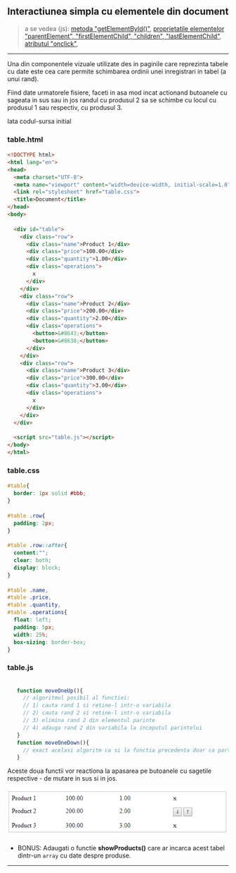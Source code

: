 ## Interactiunea simpla cu elementele din document
> a se vedea (js):
[metoda "getElementById()"](https://www.w3schools.com/jsref/met_win_alert.asp),
[proprietatile elementelor "parentElement", "firstElementChild", "children", "lastElementChild"](https://www.w3schools.com/jsref/prop_node_parentelement.asp),
[atributul "onclick"](https://www.w3schools.com/jsref/event_onclick.asp),

---

Una din componentele vizuale utilizate des in paginile care reprezinta tabele cu date este cea care permite schimbarea ordinii unei inregistrari in tabel (a unui rand).

Fiind date urmatorele fisiere, faceti in asa mod incat actionand butoanele cu sageata in sus sau in jos randul cu produsul 2 sa se schimbe cu locul cu produsul 1 sau respectiv, cu produsul 3.

Iata codul-sursa initial

### table.html

```html
<!DOCTYPE html>
<html lang="en">
<head>
  <meta charset="UTF-8">
  <meta name="viewport" content="width=device-width, initial-scale=1.0">
  <link rel="stylesheet" href="table.css">
  <title>Document</title>
</head>
<body>

  <div id="table">
    <div class="row">
      <div class="name">Product 1</div>
      <div class="price">100.00</div>
      <div class="quantity">1.00</div>
      <div class="operations">
        x
      </div>
    </div>
    <div class="row">
      <div class="name">Product 2</div>
      <div class="price">200.00</div>
      <div class="quantity">2.00</div>
      <div class="operations">
        <button>&#8643;</button>
        <button>&#8638;</button>
      </div>
    </div>
    <div class="row">
      <div class="name">Product 3</div>
      <div class="price">300.00</div>
      <div class="quantity">3.00</div>
      <div class="operations">
        x
      </div>
    </div>
  </div>

  <script src="table.js"></script>
</body>
</html>


```

### table.css

```css
#table{
  border: 1px solid #bbb;
}

#table .row{
  padding: 2px;
}

#table .row::after{
  content:"";
  clear: both;
  display: block;
}

#table .name,
#table .price,
#table .quantity,
#table .operations{
  float: left;
  padding: 5px;
  width: 25%;
  box-sizing: border-box;
}


```

### table.js

```javascript

   function moveOneUp(){
     // algoritmul posibil al functiei:
     // 1) cauta rand 1 si retine-l intr-o variabila
     // 2) cauta rand 2 si retine-l intr-o variabila
     // 3) elimina rand 2 din elementul parinte
     // 4) adauga rand 2 din variabila la inceputul parintelui
   }
   function moveOneDown(){
     // exact acelasi algoritm ca si la functia precedenta doar ca participa rand 2 si rand 3
   }


```
Aceste doua functii vor reactiona la apasarea pe butoanele cu sagetile respective  - de mutare in sus si in jos.

![result](table.png)

* BONUS: Adaugati o functie **showProducts()** care ar incarca acest tabel dintr-un ```array``` cu date despre produse.

---
